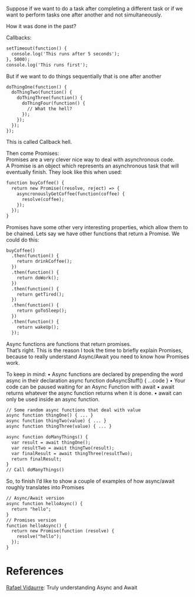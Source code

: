 Suppose if we want to do a task after completing a different task or if we want to perform tasks one after another and not simultaneously.
 
How it was done in the past?

Callbacks:
```html
setTimeout(function() {
  console.log('This runs after 5 seconds');
}, 5000);
console.log('This runs first');
```
But if we want to do things sequentially that is one after another
```html
doThingOne(function() {
  doThingTwo(function() {
    doThingThree(function() {
      doThingFour(function() {
        // What the hell?
      });
    });
  });
});
```
This is called Callback hell.<br>

Then come Promises:<br>
Promises are a very clever nice way to deal with asynchronous code.<br>
A Promise is an object which represents an asynchronous task that will eventually finish. They look like this when used:<br>

```html
function buyCoffee() {
  return new Promise((resolve, reject) => {
    asyncronouslyGetCoffee(function(coffee) {
      resolve(coffee);
    });
  });
}
```
Promises have some other very interesting properties, which allow them to be chained. Lets say we have other functions that return a Promise. We could do this:
```html
buyCoffee()
  .then(function() {
    return drinkCoffee();
  })
  .then(function() {
    return doWork();
  })
  .then(function() {
    return getTired();
  })
  .then(function() {
    return goToSleep();
  })
  .then(function() {
    return wakeUp();
  });

```


Async functions are functions that return promises.<br>
That’s right. This is the reason I took the time to briefly explain Promises, because to really understand Async/Await you need to know how Promises work.

To keep in mind:
•	Async functions are declared by prepending the word async in their declaration async function doAsyncStuff() { ...code }
•	Your code can be paused waiting for an Async Function with await
•	await returns whatever the async function returns when it is done.
•	await can only be used inside an async function.

```html
// Some random async functions that deal with value
async function thingOne() { ... }
async function thingTwo(value) { ... }
async function thingThree(value) { ... }
```
```html
async function doManyThings() {
  var result = await thingOne();
  var resultTwo = await thingTwo(result);
  var finalResult = await thingThree(resultTwo);
  return finalResult;
}
// Call doManyThings()

```

So, to finish I’d like to show a couple of examples of how async/await roughly translates into Promises

```html
// Async/Await version
async function helloAsync() {
  return "hello";
}
// Promises version
function helloAsync() {
  return new Promise(function (resolve) {
    resolve("hello");
  });
}
```

# References

[Rafael Vidaurre](https://medium.com/@rafaelvidaurre?source=post_header_lockup): Truly understanding Async and Await

